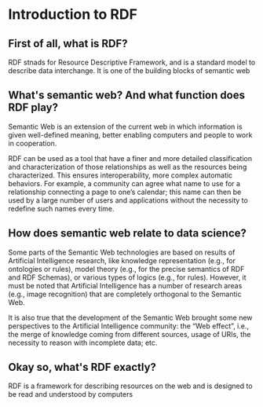 # Introduction to RDF 
## First of all, what is RDF?
RDF stnads for Resource Descriptive Framework, and is a standard model to describe data interchange. It is one of the building blocks of semantic web

## What's semantic web? And what function does RDF play?
Semantic Web is an extension of the current web in which information is given well-defined meaning, better enabling computers and people to work in cooperation. 

RDF can be used as a tool that have a finer and more detailed classification and characterization of those relationships as well as the resources being characterized. This ensures interoperability, more complex automatic behaviors. For example, a community can agree what name to use for a relationship connecting a page to one’s calendar; this name can then be used by a large number of users and applications without the necessity to redefine such names every time.

## How does semantic web relate to data science?
Some parts of the Semantic Web technologies are based on results of Artificial Intelligence research, like knowledge representation (e.g., for ontologies or rules), model theory (e.g., for the precise semantics of RDF and RDF Schemas), or various types of logics (e.g., for rules). However, it must be noted that Artificial Intelligence has a number of research areas (e.g., image recognition) that are completely orthogonal to the Semantic Web.

It is also true that the development of the Semantic Web brought some new perspectives to the Artificial Intelligence community: the “Web effect”, i.e., the merge of knowledge coming from different sources, usage of URIs, the necessity to reason with incomplete data; etc.

## Okay so, what's RDF exactly?
RDF is a framework for describing resources on the web and is designed to be read and understood by computers



